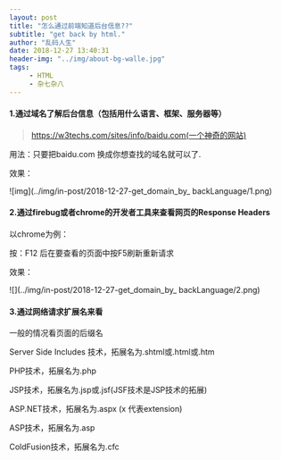```yaml
---
layout: post
title: "怎么通过前端知道后台信息??"
subtitle: "get back by html."
author: "乱码人生"
date: 2018-12-27 13:40:31
header-img: "../img/about-bg-walle.jpg"
tags:
     - HTML
     - 杂七杂八
---
```


#### 1.通过域名了解后台信息（包括用什么语言、框架、服务器等）

> https://w3techs.com/sites/info/baidu.com(一个神奇的网站)

用法：只要把baidu.com 换成你想查找的域名就可以了.

效果：

![img](../img/in-post/2018-12-27-get_domain_by_ backLanguage/1.png)

#### 2.通过firebug或者chrome的开发者工具来查看网页的Response Headers

以chrome为例：

按：F12 后在要查看的页面中按F5刷新重新请求

效果：

![](../img/in-post/2018-12-27-get_domain_by_ backLanguage/2.png)

#### 3.通过网络请求扩展名来看

一般的情况看页面的后缀名

Server Side Includes 技术，拓展名为.shtml或.html或.htm 

PHP技术，拓展名为.php 

JSP技术，拓展名为.jsp或.jsf(JSF技术是JSP技术的拓展) 

ASP.NET技术，拓展名为.aspx (x 代表extension) 

ASP技术，拓展名为.asp

ColdFusion技术，拓展名为.cfc

